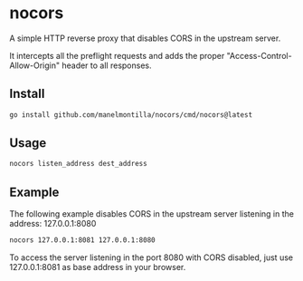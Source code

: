 # nocors

A simple HTTP reverse proxy that disables CORS in the upstream server.

It intercepts all the preflight requests and adds the proper
"Access-Control-Allow-Origin" header to all responses.

## Install

```bash
go install github.com/manelmontilla/nocors/cmd/nocors@latest
```

## Usage

```bash
nocors listen_address dest_address
```

## Example

The following example disables CORS in the upstream server listening in the
address: 127.0.0.1:8080

```bash
nocors 127.0.0.1:8081 127.0.0.1:8080
```

To access the server listening in the port 8080 with CORS disabled, just use
127.0.0.1:8081 as base address in your browser.
